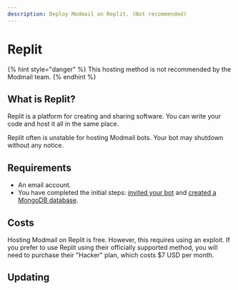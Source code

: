 ```yaml
---
description: Deploy Modmail on Replit. (Not recommended)
---
```


# Replit

{% hint style="danger" %}
This hosting method is not recommended by the Modmail team.
{% endhint %}

## What is Replit?

Replit is a platform for creating and sharing software. You can write your code and host it all in the same place.

Replit often is unstable for hosting Modmail bots. Your bot may shutdown without any notice.&#x20;

## Requirements <a href="#requirements" id="requirements"></a>

* An email account.
* You have completed the initial steps: [invited your bot](./#create-a-discord-bot) and [created a MongoDB database](./#create-a-mongodb-database).

## Costs

Hosting Modmail on Replit is free. However, this requires using an exploit. If you prefer to use Replit using their officially supported method, you will need to purchase their "Hacker" plan, which costs $7 USD per month.

## Updating



